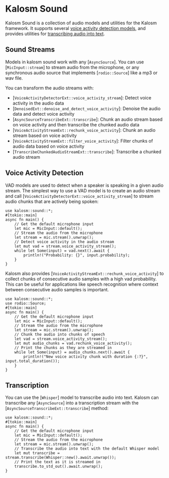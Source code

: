 # Kalosm Sound

Kalosm Sound is a collection of audio models and utilities for the Kalosm framework. It supports several [voice activity detection models](crate::VoiceActivityDetectorExt), and provides utilities for [transcribing audio into text](crate::AsyncSourceTranscribeExt).


## Sound Streams

Models in kalosm sound work with any [`AsyncSource`]. You can use [`MicInput::stream`] to stream audio from the microphone, or any synchronous audio source that implements [`rodio::Source`] like a mp3 or wav file.

You can transform the audio streams with:
- [`VoiceActivityDetectorExt::voice_activity_stream`]: Detect voice activity in the audio data
- [`DenoisedExt::denoise_and_detect_voice_activity`]: Denoise the audio data and detect voice activity
- [`AsyncSourceTranscribeExt::transcribe`]: Chunk an audio stream based on voice activity and then transcribe the chunked audio data
- [`VoiceActivityStreamExt::rechunk_voice_activity`]: Chunk an audio stream based on voice activity
- [`VoiceActivityStreamExt::filter_voice_activity`]: Filter chunks of audio data based on voice activity
- [`TranscribeChunkedAudioStreamExt::transcribe`]: Transcribe a chunked audio stream


## Voice Activity Detection

VAD models are used to detect when a speaker is speaking in a given audio stream. The simplest way to use a VAD model is to create an audio stream and call [`VoiceActivityDetectorExt::voice_activity_stream`] to stream audio chunks that are actively being spoken:

```rust, no_run
use kalosm::sound::*;
#[tokio::main]
async fn main() {
    // Get the default microphone input
    let mic = MicInput::default();
    // Stream the audio from the microphone
    let stream = mic.stream().unwrap();
    // Detect voice activity in the audio stream
    let mut vad = stream.voice_activity_stream();
    while let Some(input) = vad.next().await {
        println!("Probability: {}", input.probability);
    }
}
```

Kalosm also provides [`VoiceActivityStreamExt::rechunk_voice_activity`] to collect chunks of consecutive audio samples with a high vad probability. This can be useful for applications like speech recognition where context between consecutive audio samples is important.

```rust, no_run
use kalosm::sound::*;
use rodio::Source;
#[tokio::main]
async fn main() {
    // Get the default microphone input
    let mic = MicInput::default();
    // Stream the audio from the microphone
    let stream = mic.stream().unwrap();
    // Chunk the audio into chunks of speech
    let vad = stream.voice_activity_stream();
    let mut audio_chunks = vad.rechunk_voice_activity();
    // Print the chunks as they are streamed in
    while let Some(input) = audio_chunks.next().await {
        println!("New voice activity chunk with duration {:?}", input.total_duration());
    }
}
```

## Transcription

You can use the [`Whisper`] model to transcribe audio into text. Kalosm can transcribe any [`AsyncSource`] into a transcription stream with the [`AsyncSourceTranscribeExt::transcribe`] method:

```rust, no_run
use kalosm::sound::*;
#[tokio::main]
async fn main() {
    // Get the default microphone input
    let mic = MicInput::default();
    // Stream the audio from the microphone
    let stream = mic.stream().unwrap();
    // Transcribe the audio into text with the default Whisper model
    let mut transcribe = stream.transcribe(Whisper::new().await.unwrap());
    // Print the text as it is streamed in
    transcribe.to_std_out().await.unwrap();
}
```
